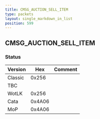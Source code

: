 ```yaml
---
title: CMSG_AUCTION_SELL_ITEM
type: packets
layout: single_markdown_in_list
position: 599
---
```


## CMSG_AUCTION_SELL_ITEM

### Status

Version    | Hex        | Comment
---------- | ---------- | ---------- 
Classic    | 0x256      | 
TBC        |            | 
WotLK      | 0x256      | 
Cata       | 0x4A06     | 
MoP        | 0x4A06     | 